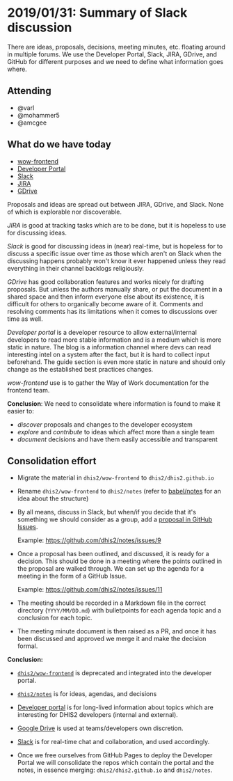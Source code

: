 # 2019/01/31: Summary of Slack discussion

There are ideas, proposals, decisions, meeting minutes, etc. floating
around in multiple forums. We use the Developer Portal, Slack, JIRA,
GDrive, and GitHub for different purposes and we need to define what
information goes where.

## Attending

- @varl
- @mohammer5
- @amcgee

## What do we have today

- [wow-frontend](https://github.com/dhis2/wow-frontend)
- [Developer Portal](https://dhis2.github.io)
- [Slack](https://dhis2.slack.com)
- [JIRA](https://jira.dhis2.org)
- [GDrive](https://drive.google.com)

Proposals and ideas are spread out between JIRA, GDrive, and Slack. None
of which is explorable nor discoverable.

*JIRA* is good at tracking tasks which are to be done, but it is hopeless
to use for discussing ideas.

*Slack* is good for discussing ideas in (near) real-time, but is hopeless
for to discuss a specific issue over time as those which aren't on Slack
when the discussing happens probably won't know it ever happened unless
they read everything in their channel backlogs religiously.

*GDrive* has good collaboration features and works nicely for drafting
proposals. But unless the authors manually share, or put the document in
a shared space and then inform everyone else about its existence, it is
difficult for others to organically become aware of it. Comments and
resolving comments has its limitations when it comes to discussions
over time as well.

*Developer portal* is a developer resource to allow external/internal
developers to read more stable information and is a medium which is more
static in nature. The blog is a information channel where devs can read
interesting intel on a system after the fact, but it is hard to collect
input beforehand. The guide section is even more static in nature and
should only change as the established best practices changes.

*wow-frontend* use is to gather the Way of Work documentation for the
frontend team.

**Conclusion**: We need to consolidate where information is found to
make it easier to:

- _discover_ proposals and changes to the developer ecosystem
- _explore_ and _contribute_ to ideas which affect more than a single
  team
- _document_ decisions and have them easily accessible and transparent

## Consolidation effort

- Migrate the material in `dhis2/wow-frontend` to
  `dhis2/dhis2.github.io`

- Rename `dhis2/wow-frontend` to `dhis2/notes` (refer to
  [babel/notes](https://github.com/babel/notes) for an idea about the
  structure)

- By all means, discuss in Slack, but when/if you decide that it's
  something we should consider as a group, add a [proposal in GitHub
  Issues](https://github.com/dhis2/notes/issues/new).

  Example: https://github.com/dhis2/notes/issues/9

- Once a proposal has been outlined, and discussed, it is ready for a
  decision. This should be done in a meeting where the points outlined
  in the proposal are walked through. We can set up the agenda for a
  meeting in the form of a GitHub Issue.

  Example: https://github.com/dhis2/notes/issues/11

- The meeting should be recorded in a Markdown file in the correct
  directory (`YYYY/MM/DD.md`) with bulletpoints for each agenda topic
  and a conclusion for each topic.

- The meeting minute document is then raised as a PR, and once it has
  been discussed and approved we merge it and make the decision formal.


**Conclusion:**

- [`dhis2/wow-frontend`](https://github.com/dhis2/wow-frontend) is deprecated
  and integrated into the developer portal.

- [`dhis2/notes`](https://github.com/dhis2/notes) is for ideas, agendas, and decisions

- [Developer portal](https://github.com/dhis2/dhis2.github.io) is for
  long-lived information about topics which are interesting for
  DHIS2 developers (internal and external).

- [Google Drive](https://drive.google.com) is used at teams/developers
  own discretion.

- [Slack](https://dhis2.slack.com) is for real-time chat and
  collaboration, and used accordingly.

- Once we free ourselves from GitHub Pages to deploy the Developer
  Portal we will consolidate the repos which contain the portal and the
  notes, in essence merging: `dhis2/dhis2.github.io` and `dhis2/notes`.
